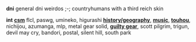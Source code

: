 **dni** general dni weirdos ;-; countryhumans with a third reich skin

**int** **<ins>csm</ins>** flcl, paswg, umineko, higurashi **<ins>history/geography</ins>**, __[music](https://last.fm/user/ihatememphis)__, **<ins>touhou</ins>**, nichijou, azumanga, mlp, metal gear solid, **<ins>guilty gear</ins>**, scott pilgrim, trigun, devil may cry, bandori, postal, silent hill, south park
